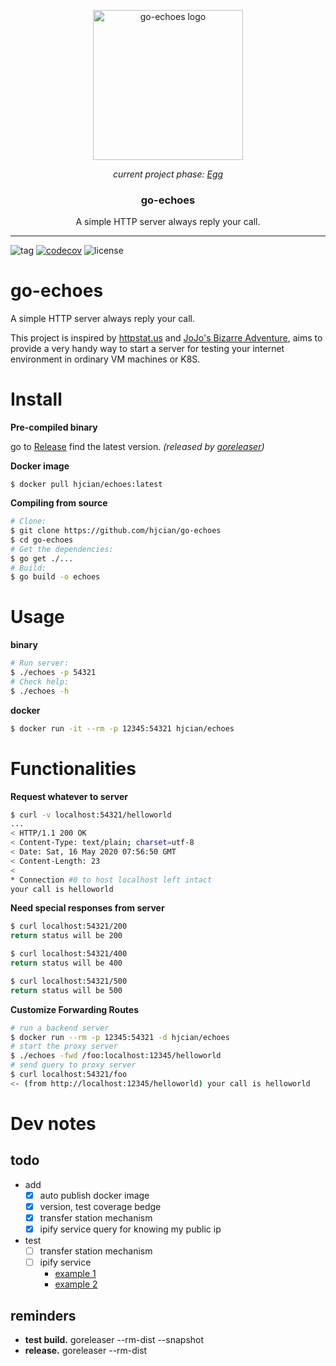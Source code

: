 <p align="center">
  <img alt="go-echoes logo" src="https://vignette.wikia.nocookie.net/jjba/images/0/02/Echoesegg.png/revision/latest?cb=20140715052137" height="240" />
  <p align='center'> <i>current project phase: <a href="https://jojo.fandom.com/wiki/Echoes">Egg</a></i> </p>
  <h3 align="center"> go-echoes </h3>
  <p align="center"> A simple HTTP server always reply your call. </p>
</p>

---
![tag](https://img.shields.io/github/tag/hjcian/go-echoes?color=blue)
[![codecov](https://codecov.io/gh/hjcian/go-echoes/branch/master/graph/badge.svg)](https://codecov.io/gh/hjcian/go-echoes)
![license](https://img.shields.io/github/license/hjcian/go-echoes)


# go-echoes
A simple HTTP server always reply your call. 

This project is inspired by [httpstat.us](https://httpstat.us/) and [JoJo's Bizarre Adventure](https://en.wikipedia.org/wiki/JoJo%27s_Bizarre_Adventure), aims to provide a very handy way to start a server for testing your internet environment in ordinary VM machines or K8S.

# Install
**Pre-compiled binary**

go to [Release](https://github.com/hjcian/go-echoes/releases) find the latest version. *(released by [goreleaser](https://goreleaser.com/))*

**Docker image**
```shell
$ docker pull hjcian/echoes:latest
```

**Compiling from source**

```bash
# Clone:
$ git clone https://github.com/hjcian/go-echoes
$ cd go-echoes
# Get the dependencies:
$ go get ./...
# Build:
$ go build -o echoes
```

# Usage

**binary**


```bash
# Run server:
$ ./echoes -p 54321
# Check help:
$ ./echoes -h
```

**docker**
```bash
$ docker run -it --rm -p 12345:54321 hjcian/echoes
```

# Functionalities

**Request whatever to server**

```bash
$ curl -v localhost:54321/helloworld
...
< HTTP/1.1 200 OK
< Content-Type: text/plain; charset=utf-8
< Date: Sat, 16 May 2020 07:56:50 GMT
< Content-Length: 23
<
* Connection #0 to host localhost left intact
your call is helloworld
```

**Need special responses from server**

```bash
$ curl localhost:54321/200
return status will be 200
```

```bash
$ curl localhost:54321/400
return status will be 400
```

```bash
$ curl localhost:54321/500
return status will be 500
```

**Customize Forwarding Routes**
```bash
# run a backend server
$ docker run --rm -p 12345:54321 -d hjcian/echoes
# start the proxy server
$ ./echoes -fwd /foo:localhost:12345/helloworld
# send query to proxy server
$ curl localhost:54321/foo
<- (from http://localhost:12345/helloworld) your call is helloworld
```

# Dev notes
## todo
- add
  - [x] auto publish docker image
  - [x] version, test coverage bedge
  - [x] transfer station mechanism
  - [x] ipify service query for knowing my public ip
- test
  - [ ] transfer station mechanism
  - [ ] ipify service 
    - [example 1](http://www.inanzzz.com/index.php/post/fb0m/mocking-and-testing-http-clients-in-golang)
    - [example 2](https://gianarb.it/blog/golang-mockmania-httptest)
## reminders
- **test build.** goreleaser --rm-dist --snapshot
- **release.** goreleaser --rm-dist
